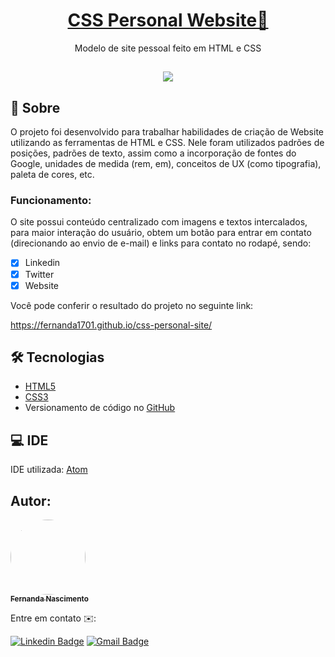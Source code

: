 <h1 align="center">
    <a href="https://github.com/Fernanda1701/css-personal-site">CSS Personal Website🧾</a>
</h1>
<p align="center">Modelo de site pessoal feito em HTML e CSS</p>

<h2 align="center">
<img src="https://img.shields.io/static/v1?label=Status:&message=Completo ✅&color=32CD32&style=for-the-badge&logo=ghost"/>
</h2>


## 💎 Sobre

O projeto foi desenvolvido para trabalhar habilidades de criação de Website utilizando as ferramentas de HTML e CSS. Nele foram utilizados padrões de posições, padrões de texto, assim como a incorporação de fontes do Google, unidades de medida (rem, em), conceitos de UX (como tipografia), paleta de cores, etc.


<h3>Funcionamento:</h3>
O site possui conteúdo centralizado com imagens e textos intercalados, para maior interação do usuário, obtem um botão para entrar em contato (direcionando ao envio de e-mail) e links para contato no rodapé, sendo:

- [x] Linkedin
- [x] Twitter
- [x] Website

Você pode conferir o resultado do projeto no seguinte link:

https://fernanda1701.github.io/css-personal-site/


## 🛠 Tecnologias
 
- [HTML5](https://developer.mozilla.org/en-US/docs/Glossary/HTML5)
- [CSS3](https://developer.mozilla.org/pt-BR/docs/Web/CSS)
- Versionamento de código no [GitHub](https://github.com/)

## 💻 IDE

IDE utilizada: [Atom](https://atom.io/)

## Autor:

<a href="https://github.com/Fernanda1701">
 <img style="border-radius: 50%;" src="https://avatars.githubusercontent.com/Fernanda1701" width="120px;" alt=""/>
 <br />
 <sub><b>Fernanda Nascimento</b></sub></a> <a href="https://github.com/Fernanda1701"></a>

Entre em contato ✉️:

[![Linkedin Badge](https://img.shields.io/badge/-Fernanda-blue??style=plastic&logo=Linkedin&logoColor=white&link=https://www.linkedin.com/in/fnasci/)](https://www.linkedin.com/in/fnasci/)
[![Gmail Badge](https://img.shields.io/badge/-fnasci.1701@gmail.com-c14438?style=plastic&logo=Gmail&logoColor=white&link=mailto:fnasci.1701@gmail.com)](mailto:fnasci.1701@gmail.com)
